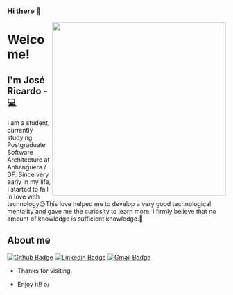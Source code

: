 ### Hi there 👋


<img align="right" width="400" height="400" src="https://user-images.githubusercontent.com/57039079/68556083-b2038700-0428-11ea-8add-e9abd09f6b23.gif">

# Welcome!

## I'm José Ricardo - 💻 


I am a student, currently studying Postgraduate Software Architecture at Anhanguera / DF. Since very early in my life, I started to fall in love with technology😍This love helped me to develop a very good technological mentality and gave me the curiosity to learn more. I firmly believe that no amount of knowledge is sufficient knowledge.🧠

## About me 
[![Github Badge](https://img.shields.io/badge/-Github-000?style=flat-square&logo=Github&logoColor=white&link=link_do_seu_perfil_no_github)](https://github.com/ricardoricarte)
[![Linkedin Badge](https://img.shields.io/badge/-LinkedIn-blue?style=flat-square&logo=Linkedin&logoColor=white&link=https://www.linkedin.com/in/jose-ricardo-silva-082837191)](https://www.linkedin.com/in/jose-ricardo-silva-082837191/)
[![Gmail Badge](https://img.shields.io/badge/-Gmail-c14438?style=flat-square&logo=Gmail&logoColor=white&link=mailto:jricardo.ricarte@gmail.com)](mailto:jricardo.ricarte@gmail.com)

- Thanks for visiting. 

- Enjoy it!! o/

